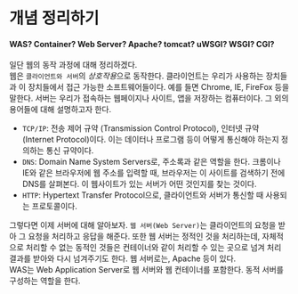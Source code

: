 개념 정리하기
======
#### WAS? Container? Web Server? Apache? tomcat? uWSGI? WSGI? CGI?
일단 웹의 동작 과정에 대해 정리하겠다.  
웹은 `클라이언트와 서버`의 *상호작용*으로 동작한다. 클라이언트는 우리가 사용하는 장치들과 이 장치들에서 접근 가능한 소프트웨어들이다. 예를 들면 Chrome, IE, FireFox 등을 말한다. 서버는 우리가 접속하는 웹페이지나 사이트, 앱을 저장하는 컴퓨터이다. 그 외의 용어들에 대해 설명하고자 한다.
- `TCP/IP`: 전송 제어 규약 (Transmission Control Protocol), 인터넷 규약 (Internet Protocol)이다. 이는 데이터나 프로그램 등이 어떻게 통신해야 하는지 정의하는 통신 규약이다.
- `DNS`: Domain Name System Servers로, 주소록과 같은 역할을 한다. 크롬이나 IE와 같은 브라우저에 웹 주소를 입력할 때, 브라우저는 이 사이트를 검색하기 전에 DNS를 살펴본다. 이 웹사이트가 있는 서버가 어떤 것인지를 찾는 것이다.
- `HTTP`: Hypertext Transfer Protocol으로, 클라이언트와 서버가 통신할 때 사용되는 프로토콜이다.   

그렇다면 이제 서버에 대해 알아보자. `웹 서버(Web Server)`는 클라이언트의 요청을 받아 그 요청을 처리하고 응답을 해준다. 또한 웹 서버는 정적인 것을 처리하는데, 자체적으로 처리할 수 없는 동적인 것들은 컨테이너와 같이 처리할 수 있는 곳으로 넘겨 처리 결과를 받아와 다시 넘겨주기도 한다. 웹 서버로는, Apache 등이 있다.  
WAS는 Web Application Server로 웹 서버와 웹 컨테이너를 포함한다. 동적 서버를 구성하는 역할을 한다. 